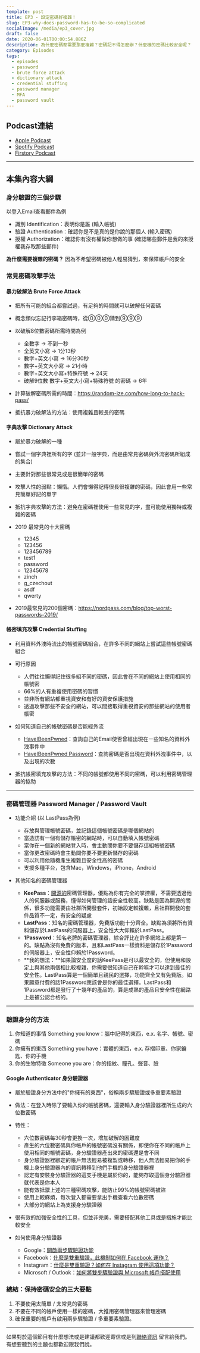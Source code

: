 ```yaml
---
template: post
title: EP3 - 設定密碼好複雜！
slug: EP3-why-does-password-has-to-be-so-complicated
socialImage: /media/ep3_cover.jpg
draft: false
date: 2020-06-01T00:00:54.886Z
description: 為什麼密碼都需要那麼複雜？密碼記不得怎麼辦？什麼樣的密碼比較安全呢？
category: Episodes
tags:
  - episodes
  - password
  - brute force attack
  - dictionary attack
  - credential stuffing
  - password manager
  - MFA
  - password vault
---
```

## Podcast連結

* [Apple Podcast](https://podcasts.apple.com/tw/podcast/%E8%B3%87%E5%AE%89%E8%A7%A3%E5%A3%93%E7%B8%AE/id1513276667#episodeGuid=ckavnopconjg808739za9bm1w)
* [Spotify Podcast](https://open.spotify.com/episode/5hIOutzxeV6yZ608Jpazua)
* [Firstory Podcast](https://open.firstory.me/story/ckavnopconjg808739za9bm1w)

- - -

## 本集內容大綱

### 身分驗證的三個步驟 
以登入Email查看郵件為例

* 識別 Identification：表明你是誰 (輸入帳號)
* 驗證 Authentication：確認你是不是真的是你說的那個人 (輸入密碼)
* 授權 Authorization：確認你有沒有權做你想做的事 (確認哪些郵件是我的來授權我存取那些郵件)

**為什麼需要複雜的密碼？**  因為不希望密碼被他人輕易猜到，來保障帳戶的安全

### 常見密碼攻擊手法

#### 暴力破解法 Brute Force Attack

* 把所有可能的組合都嘗試過，有足夠的時間就可以破解任何密碼
* 概念類似忘記行李箱密碼時，從⓪⓪⓪猜到⑨⑨⑨
* 以破解8位數密碼所需時間為例

  * 全數字 → 不到一秒
  * 全英文小寫 → 1分13秒
  * 數字+英文小寫 → 16分30秒
  * 數字+英文大小寫 → 21小時
  * 數字+英文大小寫+特殊符號 → 24天
  * 破解9位數 數字+英文大小寫+特殊符號 的密碼 → 6年
* 計算破解密碼所需的時間：<https://random-ize.com/how-long-to-hack-pass/>
* 抵抗暴力破解法的方法：使用複雜且較長的密碼

#### 字典攻擊 Dictionary Attack

* 屬於暴力破解的一種
* 嘗試一個字典裡所有的字 (並非一般字典，而是由常見密碼與外流密碼所組成的集合)
* 主要針對那些很常見或是很簡單的密碼
* 攻擊人性的弱點：懶惰。人們會懶得記得很長很複雜的密碼，因此會用一些常見簡單好記的單字
* 抵抗字典攻擊的方法：避免在密碼裡使用一些常見的字，盡可能使用獨特或複雜的密碼
* 2019 最常見的十大密碼

  * 12345
  * 123456
  * 123456789
  * test1
  * password
  * 12345678
  * zinch
  * g_czechout
  * asdf
  * qwerty
* 2019最常見的200個密碼：<https://nordpass.com/blog/top-worst-passwords-2019/>

#### 帳密填充攻擊 Credential Stuffing

* 利用資料外洩時流出的帳號密碼組合，在許多不同的網站上嘗試這些帳號密碼組合
* 可行原因

  * 人們往往懶得記住很多組不同的密碼，因此會在不同的網站上使用相同的帳號密
  * 66%的人有重複使用密碼的習慣
  * 並非所有網站都重視資安和有好的資安保護措施
  * 透過攻擊那些不安全的網站，可以間接取得重視資安的那些網站的使用者帳密
* 如何知道自己的帳號密碼是否能經外流

  * [HaveIBeenPwned](https://haveibeenpwned.com/)：查詢自己的Email使否曾經出現在ㄧ些知名的資料外洩事件中
  * [HaveIBeenPwned Password](https://haveibeenpwned.com/Passwords)：查詢密碼是否出現在資料外洩事件中，以及出現的次數
* 抵抗帳密填充攻擊的方法：不同的帳號都使用不同的密碼，可以利用密碼管理器的協助

- - -

### 密碼管理器 Password Manager / Password Vault

* 功能介紹 (以 LastPass為例)

  * 存放與管理帳號密碼，並記錄這個帳號密碼是哪個網站的
  * 當造訪有一個有儲存帳密的網站時，可以自動填入帳號密碼
  * 當你在一個新的網站登入時，會主動問你要不要儲存這組帳號密碼
  * 當你更改密碼時會主動問你要不要更新儲存的密碼
  * 可以利用他隨機產生複雜且安全性高的密碼
  * 支援多種平台，包含Mac，Windows，iPhone，Android
* 其他知名的密碼管理器

  * **KeePass**：[開源的](https://zh.wikipedia.org/wiki/%E5%BC%80%E6%BA%90%E8%BD%AF%E4%BB%B6)密碼管理器，優點為你有完全的掌控權，不需要透過他人的伺服器或服務，懂得如何管理的話安全性較高。缺點是因為開源的關係，很多功能需要由社群所開發套件，初始設定較複雜，且社群開發的套件品質不一定，有安全的疑慮
  * **LastPass**：知名的密碼管理器，免費版功能十分齊全。缺點為須將所有資料儲存於LastPass的伺服器上，安全性大大仰賴於LastPass。
  * **1Password**：知名老牌的密碼管理器，綜合評比在許多網站上都是第一的。缺點為沒有免費的版本，且和LastPass一樣資料是儲存於1Password的伺服器上，安全性仰賴於1Password。
  * **我的想法：**如果論安全度的話KeePass是可以最安全的，但使用和設定上與其他兩個相比較複雜，你需要很知道自己在幹嘛才可以達到最佳的安全性。LastPass算是一個簡單且親民的選擇，功能齊全又有免費版。如果願意付費的話1Password應該會是你的最佳選擇。LastPass和1Password都是發行了十幾年的產品的，算是成熟的產品且安全性在網路上是被公認合格的。

- - -

### **驗證身分的方法**

1. 你知道的事情 Something you know：腦中記得的東西，e.x. 名字、帳號、密碼
2. 你擁有的東西 Something you have：實體的東西，e.x. 存摺印章、你家鑰匙、你的手機
3. 你的生物特徵 Someone you are：你的指紋、瞳孔、聲音、臉

#### Google Authenticator 身分驗證器

* 屬於驗證身分方法中的"你擁有的東西"，俗稱兩步驟驗證或多重要素驗證
* 做法：在登入時除了要輸入你的帳號密碼，還要輸入身分驗證器裡所生成的六位數密碼
* 特性：

  * 六位數密碼每30秒會更換一次，增加破解的困難度
  * 產生的六位數密碼與你帳戶的帳號密碼沒有關係，即使你在不同的帳戶上使用相同的帳號密碼，身分驗證器產出來的密碼還是會不同
  * 身分驗證器裡綁定的帳戶無法輕易被複製或轉移，他人無法輕易把你的手機上身分驗證器內的資訊轉移到他們手機的身分驗證器裡
  * 認定有安裝身分驗證器的這支手機是屬於你的，能夠存取這個身分驗證器就代表是你本人
  * 能有效抵禦上述的三種密碼攻擊，能防止99%的帳號密碼被盜
  * 使用上較麻煩，每次登入都需要拿出手機查看六位數密碼
  * 大部分的網站上為支援身分驗證器
* 很有效的加強安全性的工具，但並非完美，需要搭配其他工具或是措施才能比較安全
* 如何使用身分驗證器

  * Google：[開啟兩步驟驗證功能](https://support.google.com/accounts/answer/185839?co=GENIE.Platform%3DDesktop&hl=zh-Hant)
  * Facebook：[什麼是雙重驗證，此機制如何在 Facebook 運作？](https://zh-tw.facebook.com/help/148233965247823)
  * Instagram：[什麼是雙重驗證？如何在 Instagram 使用這項功能？](https://help.instagram.com/566810106808145)
  * Microsoft / Outlook：[如何將雙步驟驗證與 Microsoft 帳戶搭配使用](https://support.microsoft.com/zh-tw/help/12408/microsoft-account-how-to-use-two-step-verification)

### **總結：保持密碼安全的三大要點**

1. 不要使用太簡單 / 太常見的密碼
2. 不要在不同的帳戶使用一樣的密碼，大推用密碼管理器來管理密碼
3. 確保重要的帳戶有啟用兩步驟驗證 / 多重要素驗證。

- - -

如果對於這個節目有什麼想法或是建議都歡迎寄信或是到[聯絡資訊](/pages/contacts) 留言給我們。 有想要聽到的主題也都歡迎跟我們說。